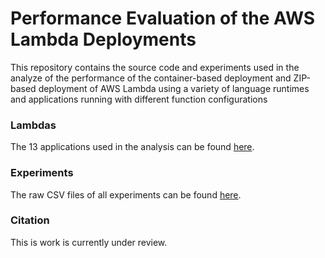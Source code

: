 # Performance Evaluation of the AWS Lambda Deployments

This repository contains the source code and experiments used in the 
analyze of the performance of the container-based deployment and ZIP-based 
deployment of AWS Lambda using a variety of language runtimes 
and applications running with different function configurations

### Lambdas
The 13 applications used in the analysis can be found [here](/lambda).

### Experiments
The raw CSV files of all experiments can be found [here](/experiments).

### Citation
This is work is currently under review.
